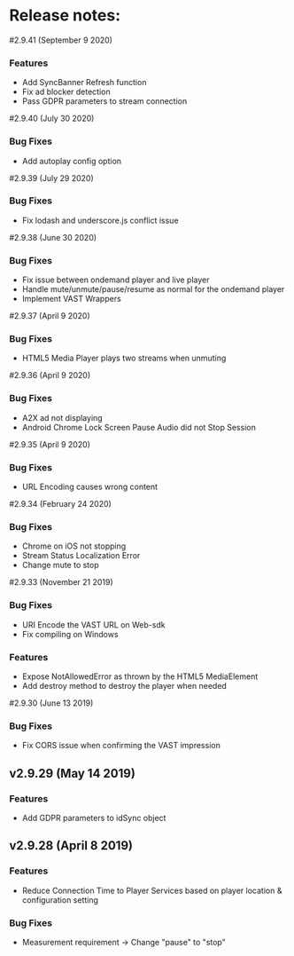 # Release notes:

#2.9.41 (September 9 2020)
### Features
- Add SyncBanner Refresh function
- Fix ad blocker detection
- Pass GDPR parameters to stream connection

#2.9.40 (July 30 2020)
### Bug Fixes ###
- Add autoplay config option

#2.9.39 (July 29 2020)
### Bug Fixes ###
- Fix lodash and underscore.js conflict issue

#2.9.38 (June 30 2020)
### Bug Fixes ####
- Fix issue between ondemand player and live player
- Handle mute/unmute/pause/resume as normal for the ondemand player
- Implement VAST Wrappers

#2.9.37 (April 9 2020)
### Bug Fixes
- HTML5 Media Player plays two streams when unmuting

#2.9.36 (April 9 2020)
### Bug Fixes
- A2X ad not displaying
- Android Chrome Lock Screen Pause Audio did not Stop Session

#2.9.35 (April 9 2020)
### Bug Fixes
- URL Encoding causes wrong content

#2.9.34 (February 24 2020)
### Bug Fixes
- Chrome on iOS not stopping
- Stream Status Localization Error
- Change mute to stop

#2.9.33 (November 21 2019)
### Bug Fixes
- URI Encode the VAST URL on Web-sdk
- Fix compiling on Windows
### Features
- Expose NotAllowedError as thrown by the HTML5 MediaElement
- Add destroy method to destroy the player when needed

#2.9.30 (June 13 2019)
### Bug Fixes
- Fix CORS issue when confirming the VAST impression

## v2.9.29 (May 14 2019)
### Features
- Add GDPR parameters to idSync object

## v2.9.28 (April 8 2019)
### Features
- Reduce Connection Time to Player Services based on player location & configuration setting

### Bug Fixes
- Measurement requirement -> Change "pause" to "stop"

